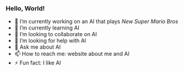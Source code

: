 ### Hello, World!

- 🔭 I’m currently working on an AI that plays *New Super Mario Bros*
- 🌱 I’m currently learning AI
- 👯 I’m looking to collaborate on AI
- 🤔 I’m looking for help with AI
- 💬 Ask me about AI
- 📫 How to reach me: website about me and AI
- ⚡ Fun fact: I like AI
